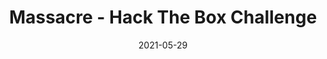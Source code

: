 ---
layout: single
title: '<span class="hackthebox">Massacre - Hack The Box Challenge</span>'
excerpt: "Massacre is a stegonography challenge where you'll have to process and image to know what it hides"
date: 2021-05-29
header:
  teaser: /assets/images/htb-writeup-massacre/icon.png
  teaser_home_page: true
  image_description: massacre hack the box
  icon: /assets/images/hackthebox.webp
categories:
  - hackthebox
  - challenge
tags:  
  - steganography
  - scripting
  - image-processing
toc: true
toc_label: "Content"
toc_sticky: true
show_time: false
layout: encrypted/massacre
permalink: "/htb-writeup-massacre/"
show_time: false
---